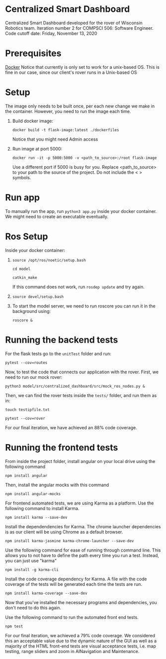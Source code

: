 # Centralized Smart Dashboard
Centralized Smart Dashboard developed for the rover of Wisconsin Robotics team. 
Iteration number 2 for COMPSCI 506: Software Engineer. 
Code cutoff date: Friday, November 13, 2020

# Prerequisites
[Docker](https://docs.docker.com/get-started)
Notice that currently is only set to work for a unix-based OS. This is fine in our case, since our client's rover runs in a Unix-based OS

# Setup 
The image only needs to be built once, per each new change we make in the container. However, you need to run the image each time.
<ol>
<li> Build docker image: 

```
docker build -t flask-image:latest ./dockerfiles
```
Notice that you might need Admin access
<li> Run image at port 5000:

```
docker run -it -p 5000:5000 -v <path_to_source>:/root flask-image
```
Use a different port if 5000 is busy for you. Replace <path_to_source> to your path to the source of the project. Do not include the < > symbols.

</ol>

# Run app

To manually run the app, run ``` python3 app.py ``` inside your docker container. We might need to create an executable eventually. 

# Ros Setup

Inside your docker container: 

<ol>
<li>

```
source /opt/ros/noetic/setup.bash
```

```
cd model
```
  
```
catkin_make
```
If this command does not work, run ```rosdep update``` and try again.
<li> 

```
source devel/setup.bash
```

<li>
To start the model server, we need to run roscore you can run it in the background using:

```
roscore &
```
</ol>

# Running the backend tests

For the flask tests go to the ```unitTest``` folder and run:

```
pytest --cov=routes
```

Now, to test the code that connects our application with the rover. First, we need to run our mock rover:

```
python3 model/src/centralized_dashboard/src/mock_ros_nodes.py &
```

Then, we can find the rover tests inside the ```tests/``` folder, and run them as in:
```
touch testipfile.txt
```
```
pytest --cov=rover
```

For our final iteration, we have achieved an 88% code coverage. 
</li>


  
# Running the frontend tests
From inside the project folder, install angular on your local drive using the following command
```
npm install angular

```
Then, install the angular mocks with this command
```
npm install angular-mocks

```
For frontend automated tests, we are using Karma as a platform. Use the following command to install Karma.
```
npm install karma --save-dev

```
Install the dependendencies for Karma. The chrome launcher dependencies is as our client will be using Chrome as a default browser.
```
npm install karma-jasmine karma-chrome-launcher --save-dev

```
Use the following command for ease of running through command line. This allows you to not have to define the path every time you run a test. Instead, you can just use "karma"
```
npm install -g karma-cli

```
Install the code coverage dependency for Karma. A file with the code coverage of the tests will be generated each time the tests are run.
```
npm install karma-coverage --save-dev

```
Now that you've installed the necessary programs and dependencies, you don't need to do this again.


Use the following command to run the automated front end tests.
```
npm test
```

For our final iteration, we achieved a 79% code coverage. We considered this an acceptable value due to the dynamic nature of the GUI as well as a majority of the HTML front-end tests are visual acceptance tests, i.e. map testing, range sliders and zoom in AINavigation and Maintenance.

</li>

</ol>
